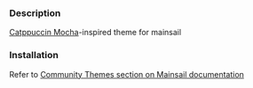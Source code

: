 

### Description
[Catppuccin Mocha](https://catppuccin.com)-inspired theme for mainsail

### Installation
Refer to [Community Themes section on Mainsail documentation](https://docs.mainsail.xyz/overview/features/themes/themes#setup-instructions)